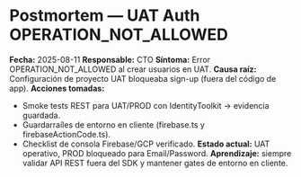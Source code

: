 # Postmortem — UAT Auth OPERATION_NOT_ALLOWED

**Fecha:** 2025-08-11
**Responsable:** CTO
**Síntoma:** Error OPERATION_NOT_ALLOWED al crear usuarios en UAT.
**Causa raíz:** Configuración de proyecto UAT bloqueaba sign-up (fuera del código de app).
**Acciones tomadas:**
- Smoke tests REST para UAT/PROD con IdentityToolkit → evidencia guardada.
- Guardarraíles de entorno en cliente (firebase.ts y firebaseActionCode.ts).
- Checklist de consola Firebase/GCP verificado.
**Estado actual:** UAT operativo, PROD bloqueado para Email/Password.
**Aprendizaje:** siempre validar API REST fuera del SDK y mantener gates de entorno en cliente.
